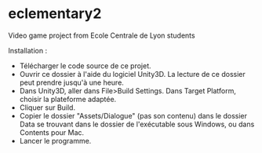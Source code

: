 eclementary2
============

Video game project from Ecole Centrale de Lyon students



Installation :
- Télécharger le code source de ce projet.
- Ouvrir ce dossier à l'aide du logiciel Unity3D. La lecture de ce dossier peut prendre jusqu'à une heure.
- Dans Unity3D, aller dans File>Build Settings. Dans Target Platform, choisir la plateforme adaptée.
- Cliquer sur Build.
- Copier le dossier "Assets/Dialogue" (pas son contenu) dans le dossier Data se trouvant dans le dossier de l'exécutable sous Windows, ou dans Contents pour Mac.
- Lancer le programme.
